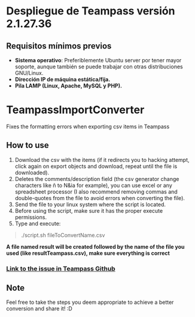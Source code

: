 # Despliegue de Teampass versión 2.1.27.36

## Requisitos mínimos previos
- **Sistema operativo**: Preferiblemente Ubuntu server por tener mayor soporte, aunque también se puede trabajar con otras distribuciones GNU/Linux.
- **Dirección IP de máquina estática/fija.**
- **Pila LAMP (Linux, Apache, MySQL y PHP).**

# TeampassImportConverter

Fixes the formatting errors when exporting csv items in Teampass

## How to use

1. Download the csv with the items (if it redirects you to hacking attempt, click again on export objects and download, repeat until the file is downloaded).
2. Deletes the comments/description field (the csv generator change characters like ñ to N&ia for example), you can use excel or any spreadsheet processor (I also recommend removing commas and double-quotes from the file to avoid errors when converting the file).
3. Send the file to your linux system where the script is located.
4. Before using the script, make sure it has the proper execute permissions.
5. Type and execute:
>./script.sh fileToConvertName.csv

**A file named result will be created followed by the name of the file you used (like resultTeampass.csv), make sure everything is correct**


### [Link to the issue in Teampass Github](https://github.com/nilsteampassnet/TeamPass/issues/3133) 

## Note
Feel free to take the steps you deem appropriate to achieve a better conversion and share it! :D
